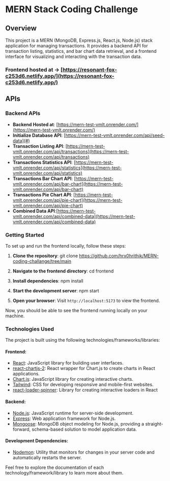 # MERN Stack Coding Challenge

## Overview

This project is a MERN (MongoDB, Express.js, React.js, Node.js) stack application for managing transactions. It provides a backend API for transaction listing, statistics, and bar chart data retrieval, and a frontend interface for visualizing and interacting with the transaction data.

### Frontend hosted at -> [https://resonant-fox-c253d6.netlify.app/](https://resonant-fox-c253d6.netlify.app/)

## APIs

### Backend APIs 

- **Backend Hosted at**: [https://mern-test-vmlt.onrender.com/](https://mern-test-vmlt.onrender.com/)
- **Initialize Database API**: [https://mern-test-vmlt.onrender.com/api/seed-data](#)
- **Transaction Listing API**: [https://mern-test-vmlt.onrender.com/api/transactions](https://mern-test-vmlt.onrender.com/api/transactions)
- **Transactions Statistics API**: [https://mern-test-vmlt.onrender.com/api/statistics](https://mern-test-vmlt.onrender.com/api/statistics)
- **Transactions Bar Chart API**: [https://mern-test-vmlt.onrender.com/api/bar-chart](https://mern-test-vmlt.onrender.com/api/bar-chart)
- **Transactions Pie Chart API**: [https://mern-test-vmlt.onrender.com/api/pie-chart](https://mern-test-vmlt.onrender.com/api/pie-chart)
- **Combined Data API**:[https://mern-test-vmlt.onrender.com/api/combined-data](https://mern-test-vmlt.onrender.com/api/combined-data)

### Getting Started

To set up and run the frontend locally, follow these steps:

1. **Clone the repository**: 
git clone <https://github.com/hrx0hrithik/MERN-coding-challange/tree/main>

2. **Navigate to the frontend directory**:
cd frontend

3. **Install dependencies**:
npm install

4. **Start the development server**:
npm start
5. **Open your browser**:
Visit `http://localhost:5173` to view the frontend.

Now, you should be able to see the frontend running locally on your machine.

### Technologies Used
The project is built using the following technologies/frameworks/libraries:
#### Frontend:
- [React](https://reactjs.org/): JavaScript library for building user interfaces.
- [react-chartjs-2](https://www.npmjs.com/package/react-chartjs-2): React wrapper for Chart.js to create charts in React applications.
- [Chart.js](https://www.chartjs.org/): JavaScript library for creating interactive charts.
- [Tailwind](https://tailwindcss.com/): CSS for developing responsive and mobile-first websites.
- [react-loader-spinner](https://reactrouter.com/): Library for creating interactive loaders in React

#### Backend:
- [Node.js](https://nodejs.org/): JavaScript runtime for server-side development.
- [Express](https://expressjs.com/): Web application framework for Node.js.
- [Mongoose](https://mongoosejs.com/): MongoDB object modeling for Node.js, providing a straight-forward, schema-based solution to model application data.

#### Development Dependencies:
- [Nodemon](https://nodemon.io/): Utility that monitors for changes in your server code and automatically restarts the server.


Feel free to explore the documentation of each technology/framework/library to learn more about them.